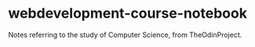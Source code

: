 # webdevelopment-course-notebook
Notes referring to the study of Computer Science, from TheOdinProject.
